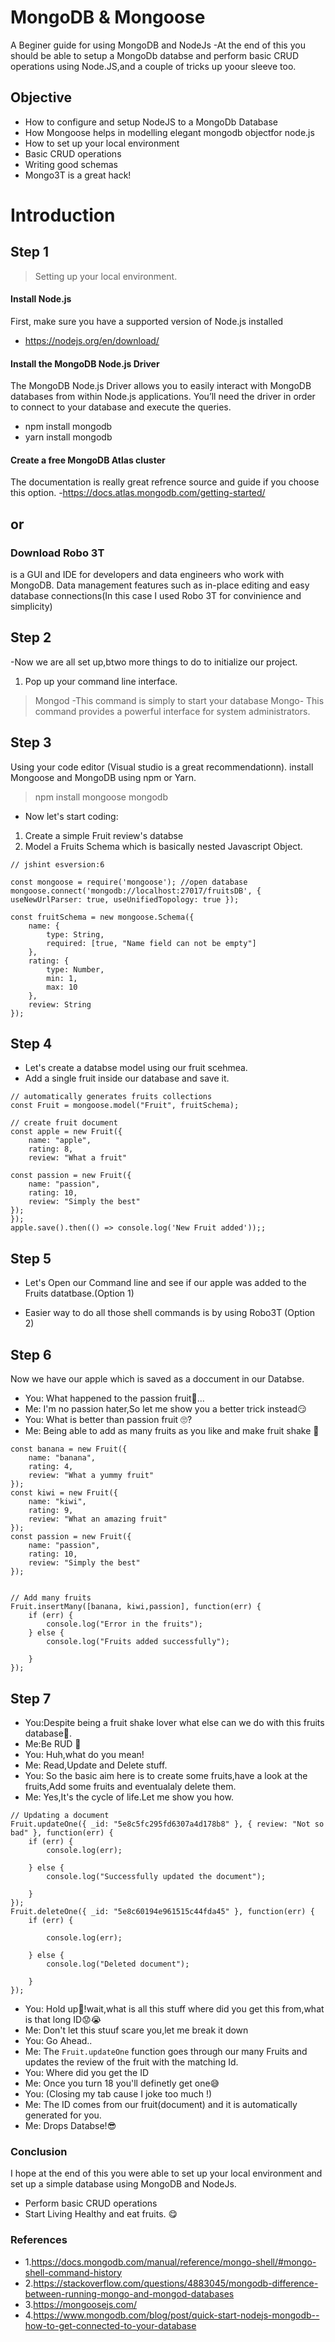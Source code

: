 # MongoDB & Mongoose
A Beginer guide for using MongoDB and NodeJs
-At the end of this you should be able to setup a MongoDb databse and perform basic CRUD operations using Node.JS,and a couple of tricks up yoour sleeve too.

## Objective
- How to configure and setup NodeJS to a MongoDb Database
- How Mongoose helps in modelling elegant mongodb objectfor node.js
- How to set up your local environment
- Basic CRUD operations
- Writing good schemas
- Mongo3T is a great hack!

# Introduction
## Step 1 
> Setting up your local environment.
#### Install Node.js
First, make sure you have a supported version of Node.js installed 
- https://nodejs.org/en/download/

#### Install the MongoDB Node.js Driver
The MongoDB Node.js Driver allows you to easily interact with MongoDB databases from within Node.js applications. You’ll need the driver in order to connect to your database and execute the queries.
- npm install mongodb 
- yarn install mongodb

#### Create a free MongoDB Atlas cluster 
The documentation is really great refrence source and guide if you choose this option.
-https://docs.atlas.mongodb.com/getting-started/

## or 

### Download Robo 3T
is a GUI and IDE for developers and data engineers who work with MongoDB. Data management features such as in-place editing and easy database connections(In this case I used Robo 3T for convinience and simplicity)

## Step 2 
-Now we are all set up,btwo more things to do to initialize our project.
1) Pop up your command line interface.
> Mongod -This command is simply to start  your database
> Mongo- This command provides a powerful interface for system administrators.

## Step 3
Using your code editor (Visual studio is a great recommendationn).
install Mongoose and MongoDB using npm or Yarn.
> npm install mongoose mongodb

- Now let's start coding:
1) Create a simple Fruit review's databse 
2) Model a Fruits Schema which is basically nested Javascript Object.

```
// jshint esversion:6 

const mongoose = require('mongoose'); //open database
mongoose.connect('mongodb://localhost:27017/fruitsDB', { useNewUrlParser: true, useUnifiedTopology: true });

const fruitSchema = new mongoose.Schema({
    name: {
        type: String,
        required: [true, "Name field can not be empty"]
    },
    rating: {
        type: Number,
        min: 1,
        max: 10
    },
    review: String
});
```

## Step 4
- Let's create a databse model using our fruit scehmea.
- Add a single fruit inside our database and save it.

```
// automatically generates fruits collections
const Fruit = mongoose.model("Fruit", fruitSchema);

// create fruit document
const apple = new Fruit({
    name: "apple",
    rating: 8,
    review: "What a fruit"
  
const passion = new Fruit({
    name: "passion",
    rating: 10,
    review: "Simply the best"
});
});
apple.save().then(() => console.log('New Fruit added'));;
```
## Step 5
- Let's Open our Command line and see if our apple was added to the Fruits datatbase.(Option 1)

- Easier way to do all those shell commands is by using Robo3T (Option 2)

## Step 6
Now we have our apple which is saved as a doccument in our Databse.
- You: What happened to the passion fruit🤔... 
- Me: I'm no passion hater,So let me show you a better trick instead😏
- You: What is better than passion fruit 🙄?
- Me: Being able to add as many fruits as you like and make fruit shake 🤣

```
const banana = new Fruit({
    name: "banana",
    rating: 4,
    review: "What a yummy fruit"
});
const kiwi = new Fruit({
    name: "kiwi",
    rating: 9,
    review: "What an amazing fruit"
});
const passion = new Fruit({
    name: "passion",
    rating: 10,
    review: "Simply the best"
});


// Add many fruits
Fruit.insertMany([banana, kiwi,passion], function(err) {
    if (err) {
        console.log("Error in the fruits");
    } else {
        console.log("Fruits added successfully");

    }
});
```


## Step 7
- You:Despite being a fruit shake lover what else can we do with this fruits database🤨.
- Me:Be RUD 🙂
- You: Huh,what do you mean!
- Me: Read,Update and Delete stuff.
- You: So the basic aim here is to create some fruits,have a look at the fruits,Add some fruits and eventualaly delete them.
- Me: Yes,It's the cycle of life.Let me show you how.

```
// Updating a document
Fruit.updateOne({ _id: "5e8c5fc295fd6307a4d178b8" }, { review: "Not so bad" }, function(err) {
    if (err) {
        console.log(err);

    } else {
        console.log("Successfully updated the document");

    }
});
Fruit.deleteOne({ _id: "5e8c60194e961515c44fda45" }, function(err) {
    if (err) {

        console.log(err);

    } else {
        console.log("Deleted document");

    }
});
```
- You: Hold up🤯!wait,what is all this stuff where did you get this from,what is that long ID😟😭
- Me: Don't let this stuuf scare you,let me break it down
- You: Go Ahead..
- Me: The ```Fruit.updateOne``` function goes through our many Fruits and updates the review of the fruit with the matching Id.
- You: Where did you get the ID
- Me: Once you turn 18 you'll definetly get one😅
- You: (Closing my tab cause I joke too much !)
- Me: The ID comes from our fruit(document) and it is automatically generated for you.
- Me: Drops Databse!😎

### Conclusion
I hope at the end of this you were able to set up your local environment and set up a simple database using MongoDB and NodeJs.
- Perform basic CRUD operations
- Start Living Healthy and eat fruits. 😋

### References
- 1.https://docs.mongodb.com/manual/reference/mongo-shell/#mongo-shell-command-history
- 2.https://stackoverflow.com/questions/4883045/mongodb-difference-between-running-mongo-and-mongod-databases
- 3.https://mongoosejs.com/
- 4.https://www.mongodb.com/blog/post/quick-start-nodejs-mongodb--how-to-get-connected-to-your-database



